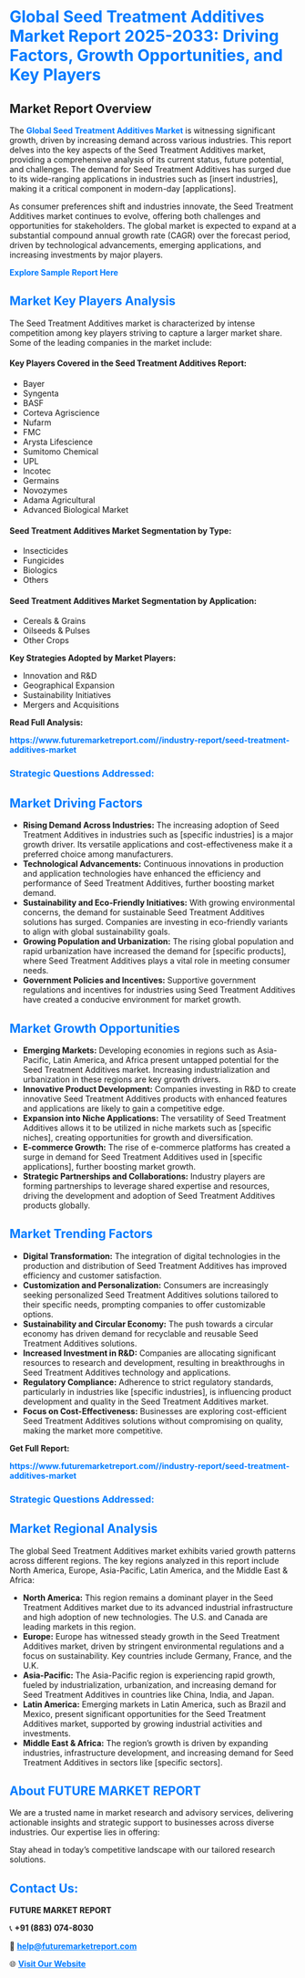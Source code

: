 <h1 style="color: #007BFF;">Global Seed Treatment Additives Market Report 2025-2033: Driving Factors, Growth Opportunities, and Key Players</h1>

<section id="overview">
<h2>Market Report Overview</h2>
<p>The <a href="https://www.futuremarketreport.com//industry-report/seed-treatment-additives-market" style="color: #007BFF; text-decoration: none;"><strong>Global Seed Treatment Additives Market</strong></a> is witnessing significant growth, driven by increasing demand across various industries. This report delves into the key aspects of the Seed Treatment Additives market, providing a comprehensive analysis of its current status, future potential, and challenges. The demand for Seed Treatment Additives has surged due to its wide-ranging applications in industries such as [insert industries], making it a critical component in modern-day [applications].</p>
<p>As consumer preferences shift and industries innovate, the Seed Treatment Additives market continues to evolve, offering both challenges and opportunities for stakeholders. The global market is expected to expand at a substantial compound annual growth rate (CAGR) over the forecast period, driven by technological advancements, emerging applications, and increasing investments by major players.</p>
</section>

<section id="overview">
<p><a href="https://www.futuremarketreport.com//request-sample/reportId=50206" style="color: #007BFF; text-decoration: none;"><strong>Explore Sample Report Here</strong></a></p>
</section>

<section id="key-players">
<h2 style="color: #007BFF;">Market Key Players Analysis</h2>
<p>The Seed Treatment Additives market is characterized by intense competition among key players striving to capture a larger market share. Some of the leading companies in the market include:</p>
<h4>Key Players Covered in the Seed Treatment Additives Report:</h4>
<ul><li>Bayer</li><li>Syngenta</li><li>BASF</li><li>Corteva Agriscience</li><li>Nufarm</li><li>FMC</li><li>Arysta Lifescience</li><li>Sumitomo Chemical</li><li>UPL</li><li>Incotec</li><li>Germains</li><li>Novozymes</li><li>Adama Agricultural</li><li>Advanced Biological Market</li></ul>
<h4>Seed Treatment Additives Market Segmentation by Type:</h4>
<ul><li>Insecticides</li><li>Fungicides</li><li>Biologics</li><li>Others</li></ul>

<h4>Seed Treatment Additives Market Segmentation by Application:</h4>
<ul><li>Cereals &amp; Grains</li><li>Oilseeds &amp; Pulses</li><li>Other Crops</li></ul>
<p><strong>Key Strategies Adopted by Market Players:</strong></p>
<ul>
<li>Innovation and R&D</li>
<li>Geographical Expansion</li>
<li>Sustainability Initiatives</li>
<li>Mergers and Acquisitions</li>
</ul>
</section>

<section>
<p><strong>Read Full Analysis: </strong></p><a href="https://www.futuremarketreport.com//industry-report/seed-treatment-additives-market" style="color: #007BFF; text-decoration: none;"><strong>https://www.futuremarketreport.com//industry-report/seed-treatment-additives-market</strong></a>
<h3 style="color: #007BFF;">Strategic Questions Addressed:</h3>
</section>

<section id="driving-factors">
<h2 style="color: #007BFF;">Market Driving Factors</h2>
<ul>
<li><strong>Rising Demand Across Industries:</strong> The increasing adoption of Seed Treatment Additives in industries such as [specific industries] is a major growth driver. Its versatile applications and cost-effectiveness make it a preferred choice among manufacturers.</li>
<li><strong>Technological Advancements:</strong> Continuous innovations in production and application technologies have enhanced the efficiency and performance of Seed Treatment Additives, further boosting market demand.</li>
<li><strong>Sustainability and Eco-Friendly Initiatives:</strong> With growing environmental concerns, the demand for sustainable Seed Treatment Additives solutions has surged. Companies are investing in eco-friendly variants to align with global sustainability goals.</li>
<li><strong>Growing Population and Urbanization:</strong> The rising global population and rapid urbanization have increased the demand for [specific products], where Seed Treatment Additives plays a vital role in meeting consumer needs.</li>
<li><strong>Government Policies and Incentives:</strong> Supportive government regulations and incentives for industries using Seed Treatment Additives have created a conducive environment for market growth.</li>
</ul>
</section>

<section id="growth-opportunities">
<h2 style="color: #007BFF;">Market Growth Opportunities</h2>
<ul>
<li><strong>Emerging Markets:</strong> Developing economies in regions such as Asia-Pacific, Latin America, and Africa present untapped potential for the Seed Treatment Additives market. Increasing industrialization and urbanization in these regions are key growth drivers.</li>
<li><strong>Innovative Product Development:</strong> Companies investing in R&D to create innovative Seed Treatment Additives products with enhanced features and applications are likely to gain a competitive edge.</li>
<li><strong>Expansion into Niche Applications:</strong> The versatility of Seed Treatment Additives allows it to be utilized in niche markets such as [specific niches], creating opportunities for growth and diversification.</li>
<li><strong>E-commerce Growth:</strong> The rise of e-commerce platforms has created a surge in demand for Seed Treatment Additives used in [specific applications], further boosting market growth.</li>
<li><strong>Strategic Partnerships and Collaborations:</strong> Industry players are forming partnerships to leverage shared expertise and resources, driving the development and adoption of Seed Treatment Additives products globally.</li>
</ul>
</section>

<section id="trending-factors">
<h2 style="color: #007BFF;">Market Trending Factors</h2>
<ul>
<li><strong>Digital Transformation:</strong> The integration of digital technologies in the production and distribution of Seed Treatment Additives has improved efficiency and customer satisfaction.</li>
<li><strong>Customization and Personalization:</strong> Consumers are increasingly seeking personalized Seed Treatment Additives solutions tailored to their specific needs, prompting companies to offer customizable options.</li>
<li><strong>Sustainability and Circular Economy:</strong> The push towards a circular economy has driven demand for recyclable and reusable Seed Treatment Additives solutions.</li>
<li><strong>Increased Investment in R&D:</strong> Companies are allocating significant resources to research and development, resulting in breakthroughs in Seed Treatment Additives technology and applications.</li>
<li><strong>Regulatory Compliance:</strong> Adherence to strict regulatory standards, particularly in industries like [specific industries], is influencing product development and quality in the Seed Treatment Additives market.</li>
<li><strong>Focus on Cost-Effectiveness:</strong> Businesses are exploring cost-efficient Seed Treatment Additives solutions without compromising on quality, making the market more competitive.</li>
</ul>
</section>

<section>
<p><strong>Get Full Report: </strong></p><a href="https://www.futuremarketreport.com//industry-report/seed-treatment-additives-market" style="color: #007BFF; text-decoration: none;"><strong>https://www.futuremarketreport.com//industry-report/seed-treatment-additives-market</strong></a>
<h3 style="color: #007BFF;">Strategic Questions Addressed:</h3>
</section>


<section id="regional-analysis">
<h2 style="color: #007BFF;">Market Regional Analysis</h2>
<p>The global Seed Treatment Additives market exhibits varied growth patterns across different regions. The key regions analyzed in this report include North America, Europe, Asia-Pacific, Latin America, and the Middle East & Africa:</p>
<ul>
<li><strong>North America:</strong> This region remains a dominant player in the Seed Treatment Additives market due to its advanced industrial infrastructure and high adoption of new technologies. The U.S. and Canada are leading markets in this region.</li>
<li><strong>Europe:</strong> Europe has witnessed steady growth in the Seed Treatment Additives market, driven by stringent environmental regulations and a focus on sustainability. Key countries include Germany, France, and the U.K.</li>
<li><strong>Asia-Pacific:</strong> The Asia-Pacific region is experiencing rapid growth, fueled by industrialization, urbanization, and increasing demand for Seed Treatment Additives in countries like China, India, and Japan.</li>
<li><strong>Latin America:</strong> Emerging markets in Latin America, such as Brazil and Mexico, present significant opportunities for the Seed Treatment Additives market, supported by growing industrial activities and investments.</li>
<li><strong>Middle East & Africa:</strong> The region’s growth is driven by expanding industries, infrastructure development, and increasing demand for Seed Treatment Additives in sectors like [specific sectors].</li>
</ul>
</section>

<footer>
<h2 style="color: #007BFF;">About FUTURE MARKET REPORT</h2>
<p>We are a trusted name in market research and advisory services, delivering actionable insights and strategic support to businesses across diverse industries. Our expertise lies in offering:</p>

<p>Stay ahead in today’s competitive landscape with our tailored research solutions.</p>

<h2 style="color: #007BFF;">Contact Us:</h2>
<p><strong>FUTURE MARKET REPORT</strong></p>
<p>📞 <strong>+91 (883) 074-8030</strong></p>
<p>📧 <strong><a href="mailto:help@futuremarketreport.com" style="color: #007BFF;">help@futuremarketreport.com</a></strong></p>
<p>🌐 <strong><a href="https://www.futuremarketreport.com/" style="color: #007BFF;">Visit Our Website</a></strong></p>
</footer>